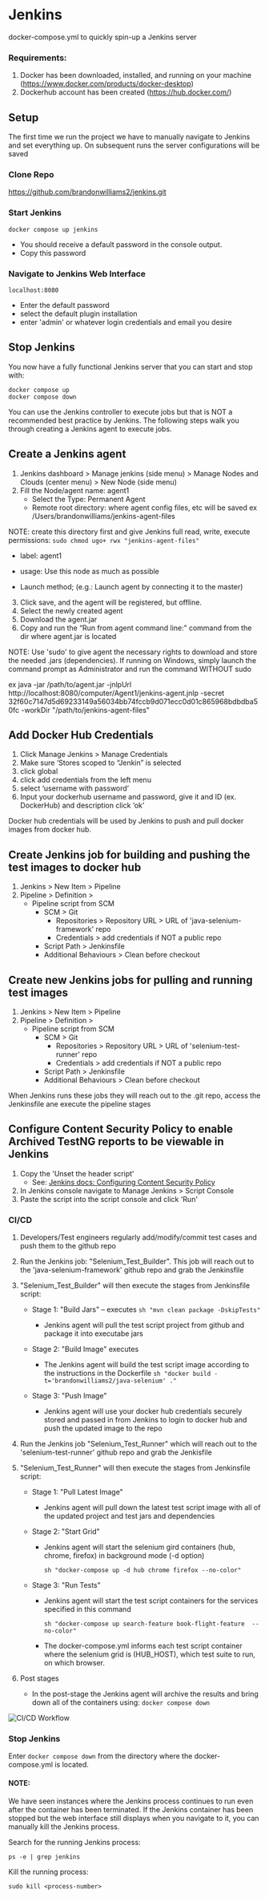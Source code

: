 # Jenkins
docker-compose.yml to quickly spin-up a Jenkins server

### Requirements:
1. Docker has been downloaded, installed, and running on your machine (https://www.docker.com/products/docker-desktop)
2. Dockerhub account has been created (https://hub.docker.com/)


## Setup
The first time we run the project we have to manually navigate to Jenkins and set everything up. On subsequent runs the server configurations will be saved

### Clone Repo
https://github.com/brandonwilliams2/jenkins.git

### Start Jenkins 
````
docker compose up jenkins
````
- You should receive a default password in the console output. 
-  Copy this password


### Navigate to Jenkins Web Interface
```
localhost:8080 
```
- Enter the default password
- select the default plugin installation
- enter 'admin' or whatever login credentials and email you desire

## Stop Jenkins
You now have a fully functional Jenkins server that you can start and stop with:
```
docker compose up
docker compose down
```
You can use the Jenkins controller to execute jobs but that is NOT a recommended best practice by Jenkins.
The following steps walk you through creating a Jenkins agent to execute jobs.


## Create a Jenkins agent
1. Jenkins dashboard > Manage jenkins (side menu) > Manage Nodes and Clouds (center menu) > New Node (side menu)
2. Fill the Node/agent name: agent1
   - Select the Type: Permanent Agent
   - Remote root directory: where agent config files, etc will be saved ex /Users/brandonwilliams/jenkins-agent-files
  
 NOTE: create this directory first and give Jenkins full read, write, execute permissions: `sudo chmod ugo+ rwx "jenkins-agent-files"`
   
   - label: agent1 
   
   - usage: Use this node as much as possible
   
   - Launch method; (e.g.: Launch agent by connecting it to the master)
   
3. Click save, and the agent will be registered, but offline. 
4. Select the newly created agent
5. Download the agent.jar
6. Copy and run the “Run from agent command line:” command from the dir where agent.jar is located

NOTE: Use 'sudo' to give agent the necessary rights to download and store the needed .jars (dependencies). If running on Windows, simply launch the command prompt as Administrator and run the command WITHOUT sudo

ex 
java -jar /path/to/agent.jar -jnlpUrl http://localhost:8080/computer/Agent1/jenkins-agent.jnlp -secret 32f60c7147d5d69233149a56034bb74fccb9d071ecc0d01c865968bdbdba50fc -workDir "/path/to/jenkins-agent-files"


## Add Docker Hub Credentials
1. Click Manage Jenkins > Manage Credentials
2. Make sure ‘Stores scoped to “Jenkin” is selected
3. click global
4. click add credentials from the left menu
5. select ‘username with password’
6. Input your dockerhub username and password, give it and ID (ex. DockerHub) and description
click ‘ok’

Docker hub credentials will be used by Jenkins to push and pull docker images from docker hub.

## Create Jenkins job for building and pushing the test images to docker hub

1. Jenkins > New Item > Pipeline
2. Pipeline > Definition >
    * Pipeline script from SCM
        * SCM > Git
            * Repositories > Repository URL > URL of 'java-selenium-framework' repo
            * Credentials > add credentials if NOT a public repo
        * Script Path > Jenkinsfile
        * Additional Behaviours > Clean before checkout

## Create new Jenkins jobs for pulling and running test images
1. Jenkins > New Item > Pipeline
2. Pipeline > Definition >
    * Pipeline script from SCM
        * SCM > Git
            * Repositories > Repository URL > URL of 'selenium-test-runner' repo
            * Credentials > add credentials if NOT a public repo
        * Script Path > Jenkinsfile
        * Additional Behaviours > Clean before checkout

When Jenkins runs these jobs they will reach out to the .git repo, access the Jenkinsfile ane execute the pipeline stages

## Configure Content Security Policy to enable Archived TestNG reports to be viewable in Jenkins
1. Copy the 'Unset the header script'
    * See: [Jenkins docs: Configuring Content Security Policy](https://www.jenkins.io/doc/book/security/configuring-content-security-policy/)
2. In Jenkins console navigate to Manage Jenkins > Script Console 
3. Paste the script into the script console and click 'Run'

### CI/CD 
1. Developers/Test engineers regularly add/modify/commit test cases and push them to the github repo
2. Run the Jenkins job: "Selenium_Test_Builder". This job will reach out to the 'java-selenium-framework' github repo and grab the Jenkinsfile
3. "Selenium_Test_Builder" will then execute the stages from Jenkinsfile script:

    * Stage 1: "Build Jars" – executes `sh "mvn clean package -DskipTests"`
        
        * Jenkins agent will pull the test script project from github and package it into executabe jars
        
    * Stage 2: "Build Image" executes 
    
        * The Jenkins agent will build the test script image according to the instructions in the Dockerfile ```
                                                                                                                sh "docker build -t='brandonwilliams2/java-selenium' ."
                                                                                                                ```
        
    * Stage 3: "Push Image"
    
        * Jenkins agent will use your docker hub credentials securely stored and passed in from Jenkins to login to docker hub and push the updated image to the repo
        
4. Run the Jenkins job "Selenium_Test_Runner" which will reach out to the 'selenium-test-runner' github repo and grab the Jenkisfile

5. "Selenium_Test_Runner" will then execute the stages from Jenkinsfile script:

    * Stage 1: "Pull Latest Image"
    
        * Jenkins agent will pull down the latest test script image with all of the updated project and test jars and dependencies
        
    * Stage 2: "Start Grid"
        
        * Jenkins agent will start the selenium gird containers (hub, chrome, firefox) in background mode (-d option)
            ```
            sh "docker-compose up -d hub chrome firefox --no-color"
            ```
            
    * Stage 3: "Run Tests"
        
        * Jenkins agent will start the test script containers for the services specified in this command
            ```
            sh "docker-compose up search-feature book-flight-feature  --no-color"
            ```
            
        * The docker-compose.yml informs each test script container where the selenium grid is (HUB_HOST), which test suite to run, on which browser.
            
6. Post stages
    * In the post-stage the Jenkins agent will archive the results and bring down all of the containers using:
            ```
            docker compose down
            ```

![CI/CD Workflow](./images/selenium-cicd.png)

### Stop Jenkins
Enter `docker compose down` from the directory where the docker-compose.yml is located.

#### NOTE: 
We have seen instances where the Jenkins process continues to run even after the container has been terminated. If the Jenkins container has been stopped but the web interface still displays when you navigate to it, you can manually kill the Jenkins process. 

Search for the running Jenkins process:
```
ps -e | grep jenkins
```
Kill the running process:
```
sudo kill <process-number>
```
